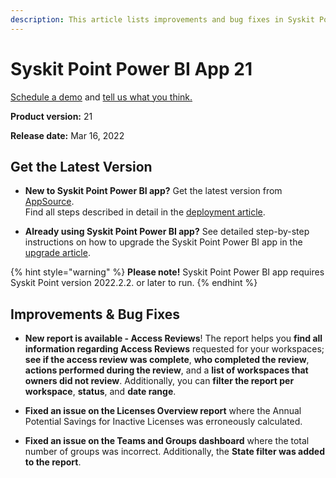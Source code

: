 ```yaml
---
description: This article lists improvements and bug fixes in Syskit Point Power BI app version 21.
--- 
```


# Syskit Point Power BI App 21

[Schedule a demo](https://www.syskit.com/products/point/request-a-demo/) and [tell us what you think.](https://www.syskit.com/company/contact-us/)

**Product version:** 21

**Release date:** Mar 16, 2022

## Get the Latest Version

* **New to Syskit Point Power BI app?** Get the latest version from [AppSource](https://appsource.microsoft.com/en/product/power-bi/syskitltd.syskit_point_powerbi).<br/>
    Find all steps described in detail in the [deployment article](../deploy-power-bi-app.md).
    
* **Already using Syskit Point Power BI app?** See detailed step-by-step instructions on how to upgrade the Syskit Point Power BI app in the [upgrade article](../update-power-bi-app.md).


{% hint style="warning" %}
**Please note!**
Syskit Point Power BI app requires Syskit Point version 2022.2.2. or later to run.
{% endhint %}

## Improvements & Bug Fixes

* **New report is available - Access Reviews**!
The report helps you **find all information regarding Access Reviews** requested for your workspaces; **see if the access review was complete**, **who completed the review**, **actions performed during the review**, and a **list of workspaces that owners did not review**. 
Additionally, you can **filter the report per workspace**, **status**, and **date range**.

* **Fixed an issue on the Licenses Overview report** where the Annual Potential Savings for Inactive Licenses was erroneously calculated.
* **Fixed an issue on the Teams and Groups dashboard** where the total number of groups was incorrect. Additionally, the **State filter was added to the report**.